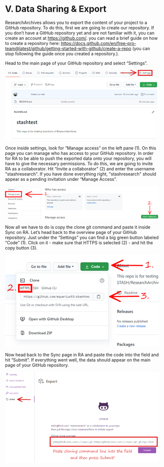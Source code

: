 # **V. Data Sharing & Export**

ResearchArchives allows you to export the content of your project to a GitHub repository. To do this, first we are going to create our repository. If you don’t have a GitHub repository yet and are not familiar with it, you can create an account at https://github.com/. you can read a brief guide on how to create a repository here: https://docs.github.com/en/free-pro-team@latest/github/getting-started-with-github/create-a-repo (you can stop following the guide once you created a repository.).

Head to the main page of your GitHub repository and select “Settings”.

![](https://github.com/equarius93/stashtest/blob/main/guide_pictures/git1.png)

Once inside settings, look for “Manage access” on the left pane (1). On this page you can manage who has access to your GitHub repository. In order for RA to be able to push the exported data onto your repository, you will have to give the necessary permissions. To do this, we are going to invite RA as a collaborator. Hit “Invite a collaborator” (2) and enter the username "stashresearch". If you have done everything right, "stashresearch" should appear as a pending invitation under “Manage Access”.

![](https://github.com/equarius93/stashtest/blob/main/guide_pictures/git2.png)

Now all we have to do is copy the clone git command and paste it inside Sync on RA. Let’s head back to the overview page of your GitHub repository. Just under the “Settings” you can find a big green button labeled “Code” (1). Click on it - make sure that HTTPS is selected (2) - and hit the copy button (3).

![](https://github.com/equarius93/stashtest/blob/main/guide_pictures/git3.png)

Now head back to the Sync page in RA and paste the code into the field and hit “Submit”. If everything went well, the data should appear on the main page of your GitHub repository.

![](https://github.com/equarius93/stashtest/blob/main/guide_pictures/sync1.png)